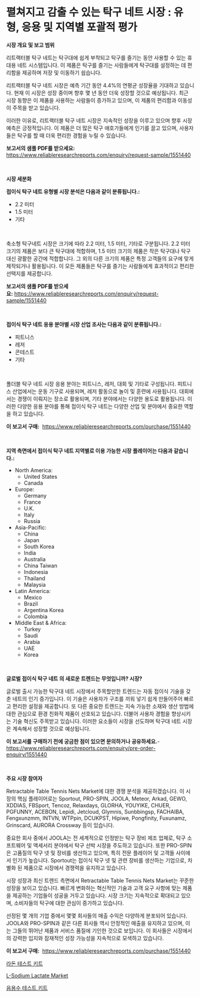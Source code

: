 <p><h1>펼쳐지고 감출 수 있는 탁구 네트 시장 : 유형, 응용 및 지역별 포괄적 평가</h1></p><p><strong>시장 개요 및 보고 범위</strong></p>
<p><p>리트랙터블 탁구 네트는 탁구대에 쉽게 부착되고 탁구를 즐기는 동안 사용할 수 있는 휴대용 네트 시스템입니다. 이 제품은 탁구를 즐기는 사람들에게 탁구대를 설정하는 데 편리함을 제공하며 저장 및 이동하기 쉽습니다.</p><p>리트랙터블 탁구 네트 시장은 예측 기간 동안 4.4%의 연평균 성장율을 기대하고 있습니다. 현재 이 시장은 성장 중이며 향후 몇 년 동안 더욱 성장할 것으로 예상됩니다. 최근 시장 동향은 이 제품을 사용하는 사람들이 증가하고 있으며, 이 제품의 편리함과 이동성이 주목을 받고 있습니다.</p><p>이러한 이유로, 리트랙터블 탁구 네트 시장은 지속적인 성장을 이루고 있으며 향후 시장 예측은 긍정적입니다. 이 제품은 더 많은 탁구 애호가들에게 인기를 끌고 있으며, 사용자들은 탁구를 할 때 더욱 편리한 경험을 누릴 수 있습니다.</p></p>
<p><strong>보고서의 샘플 PDF를 받으세요:</strong> <a href="https://www.reliableresearchreports.com/enquiry/request-sample/1551440">https://www.reliableresearchreports.com/enquiry/request-sample/1551440</a></p>
<p>&nbsp;</p>
<p><strong>시장 세분화</strong></p>
<p><strong>접이식 탁구 네트 유형별 시장 분석은 다음과 같이 분류됩니다.:</strong></p>
<p><ul><li>2.2 미터</li><li>1.5 미터</li><li>기타</li></ul></p>
<p>&nbsp;</p>
<p><p>축소형 탁구네트 시장은 크기에 따라 2.2 미터, 1.5 미터, 기타로 구분됩니다. 2.2 미터 크기의 제품은 보다 큰 탁구대에 적합하며, 1.5 미터 크기의 제품은 작은 탁구대나 탁구 대신 광활한 공간에 적합합니다. 그 외의 다른 크기의 제품은 특정 고객들의 요구에 맞게 제작되거나 활용됩니다. 이 모든 제품들은 탁구를 즐기는 사람들에게 효과적이고 편리한 선택지를 제공합니다.</p></p>
<p><strong>보고서의 샘플 PDF를 받으세요:</strong>&nbsp;<a href="https://www.reliableresearchreports.com/enquiry/request-sample/1551440">https://www.reliableresearchreports.com/enquiry/request-sample/1551440</a></p>
<p>&nbsp;</p>
<p><strong> 접이식 탁구 네트 응용 분야별 시장 산업 조사는 다음과 같이 분류됩니다.:</strong></p>
<p><ul><li>피트니스</li><li>레저</li><li>콘테스트</li><li>기타</li></ul></p>
<p>&nbsp;</p>
<p><p>폴더블 탁구 네트 시장 응용 분야는 피트니스, 레저, 대회 및 기타로 구성됩니다. 피트니스 산업에서는 운동 기구로 사용되며, 레저 활동으로 놀이 및 훈련에 사용됩니다. 대회에서는 경쟁이 이뤄지는 장소로 활용되며, 기타 분야에서는 다양한 용도로 활용됩니다. 이러한 다양한 응용 분야를 통해 접이식 탁구 네트는 다양한 산업 및 분야에서 중요한 역할을 하고 있습니다.</p></p>
<p><strong>이 보고서 구매:</strong>&nbsp; <a href="https://www.reliableresearchreports.com/purchase/1551440">https://www.reliableresearchreports.com/purchase/1551440</a></p>
<p>&nbsp;</p>
<p><strong>지역 측면에서 접이식 탁구 네트 지역별로 이용 가능한 시장 플레이어는 다음과 같습니다.:</strong></p>
<p><ul>
    <li>
        North America:
        <ul>
            <li>United States</li>
            <li>Canada</li>
        </ul>
    </li>
    <li>
        Europe:
        <ul>
            <li>Germany</li>
            <li>France</li>
            <li>U.K.</li>
            <li>Italy</li>
            <li>Russia</li>
        </ul>
    </li>
    <li>
        Asia-Pacific:
        <ul>
            <li>China</li>
            <li>Japan</li>
            <li>South Korea</li>
            <li>India</li>
            <li>Australia</li>
            <li>China Taiwan</li>
            <li>Indonesia</li>
            <li>Thailand</li>
            <li>Malaysia</li>
        </ul>
    </li>
    <li>
        Latin America:
        <ul>
            <li>Mexico</li>
            <li>Brazil</li>
            <li>Argentina Korea</li>
            <li>Colombia</li>
        </ul>
    </li>
    <li>
        Middle East & Africa:
        <ul>
            <li>Turkey</li>
            <li>Saudi</li>
            <li>Arabia</li>
            <li>UAE</li>
            <li>Korea</li>
        </ul>
    </li>
    </ul></p>
<p>&nbsp;</p>
<p><strong>글로벌 접이식 탁구 네트 의 새로운 트렌드는 무엇입니까? 시장?</strong></p>
<p><p>글로벌 출시 가능한 탁구대 네트 시장에서 주목할만한 트렌드는 자동 접이식 기술을 갖춘 네트의 인기 증가입니다. 이 기술은 사용자가 구조를 끼워 넣기 쉽게 만들어주어 빠르고 편리한 설정을 제공합니다. 또 다른 중요한 트렌드는 지속 가능한 소재와 생산 방법에 대한 관심으로 환경 친화적 제품이 선호되고 있습니다. 더불어 사용자 경험을 향상시키는 기술 혁신도 주목받고 있습니다. 이러한 요소들이 시장을 선도하며 탁구대 네트 시장은 계속해서 성장할 것으로 예상됩니다.</p></p>
<p><strong>이 보고서를 구매하기 전에 궁금한 점이 있으면 문의하거나 공유하세요.</strong>- <a href="https://www.reliableresearchreports.com/enquiry/pre-order-enquiry/1551440">https://www.reliableresearchreports.com/enquiry/pre-order-enquiry/1551440</a></p>
<p>&nbsp;</p>
<p><strong>주요 시장 참여자</strong></p>
<p><p>Retractable Table Tennis Nets Market에 대한 경쟁 분석을 제공하겠습니다. 이 시장의 핵심 플레이어로는 Sportout, PRO-SPIN, JOOLA, Meteor, Arkad, GEWO, XDDIAS, FBSport, Tencoz, Relaxdays, GLORHA, YOUYIKE, CHUER, PGFUNNY, ACEBON, Lepidi, Jetcloud, Glymnis, Sunbbingsp, FACHAIBA, Fengxunzmm, INTVN, WTPpin, DCUKPST, Hipiwe, Pongfinity, Fuxunamz, Grinscard, AURORA Crossway 등이 있습니다. </p><p>중요한 회사 중에서 JOOLA는 전 세계적으로 인정받는 탁구 장비 제조 업체로, 탁구 소프트웨어 및 액세서리 분야에서 탁구 선박 시장을 주도하고 있습니다. 또한 PRO-SPIN은 고품질의 탁구 넷 및 장비를 생산하고 있으며, 특히 전문 플레이어 및 고객들 사이에서 인기가 높습니다. Sportout는 접이식 탁구 넷 및 관련 장비를 생산하는 기업으로, 차별화 된 제품으로 시장에서 경쟁력을 유지하고 있습니다.</p><p>시장 성장과 최신 트렌드 측면에서 Retractable Table Tennis Nets Market는 꾸준한 성장을 보이고 있습니다. 빠르게 변화하는 혁신적인 기술과 고객 요구 사항에 맞는 제품을 제공하는 기업들이 성공을 거두고 있습니다. 시장 크기는 지속적으로 확대되고 있으며, 소비자들의 탁구에 대한 관심이 증가하고 있습니다.</p><p>선정된 몇 개의 기업 중에서 몇몇 회사들의 매출 수익은 다양하게 분포되어 있습니다. JOOLA와 PRO-SPIN과 같은 다른 회사들 역시 안정적인 매출을 유지하고 있으며, 이는 그들의 뛰어난 제품과 서비스 품질에 기인한 것으로 보입니다. 이 회사들은 시장에서의 강력한 입지와 잠재적인 성장 가능성을 지속적으로 모색하고 있습니다.</p></p>
<p><strong>이 보고서 구매:</strong>&nbsp;&nbsp;<a href="https://www.reliableresearchreports.com/purchase/1551440">https://www.reliableresearchreports.com/purchase/1551440</a></p>
<p><p><a href="https://github.com/vseigx30c9a1j/Market-Research-Report-List-1/blob/main/15637446892.md">라돈 테스트 키트</a></p><p><a href="https://www.linkedin.com/pulse/l-sodium-lactate-market-size-global-industry-overview-segmentation-bkp8e?trackingId=N6MSEOuuPkSp4blFSS%2FC4w%3D%3D">L-Sodium Lactate Market</a></p><p><a href="https://github.com/plelbej847484502/Market-Research-Report-List-1/blob/main/68548176891.md">음용수 테스트 키트</a></p></p>
